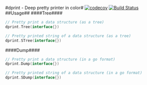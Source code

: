 #dprint - Deep pretty printer in color#
[![codecov](https://codecov.io/gh/bongo227/dprint/branch/master/graph/badge.svg)](https://codecov.io/gh/bongo227/dprint)
[![Build Status](https://travis-ci.org/bongo227/dprint.svg?branch=master)](https://travis-ci.org/bongo227/dprint)
##Usage##
####Tree####
```go
// Pretty print a data structure (as a tree)
dprint.Tree(interface{})

// Pretty printed string of a data structure (as a tree)
dprint.STree(interface{})
```
####Dump####
```go
// Pretty print a data structure (in a go format)
dprint.Dump(interface{})

// Pretty printed string of a data structure (in a go format)
dprint.SDump(interface{})
```